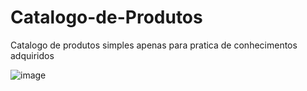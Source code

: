 # Catalogo-de-Produtos
Catalogo de produtos simples apenas para pratica de conhecimentos adquiridos

![image](https://user-images.githubusercontent.com/56135005/160296683-6a9468aa-cd02-4fbc-a5d3-bdb67450a3f0.png)
